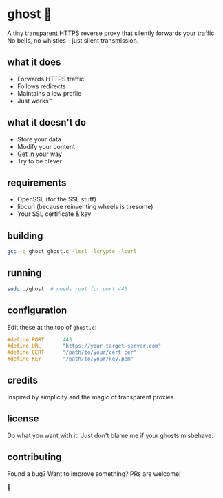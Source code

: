 # ghost 👻

A tiny transparent HTTPS reverse proxy that silently forwards your traffic. No bells, no whistles - just silent transmission.

## what it does
- Forwards HTTPS traffic
- Follows redirects
- Maintains a low profile
- Just works™

## what it doesn't do
- Store your data
- Modify your content
- Get in your way
- Try to be clever

## requirements
- OpenSSL (for the SSL stuff)
- libcurl (because reinventing wheels is tiresome)
- Your SSL certificate & key

## building
```bash
gcc -o ghost ghost.c -lssl -lcrypto -lcurl
```

## running
```bash
sudo ./ghost  # needs root for port 443
```

## configuration
Edit these at the top of `ghost.c`:
```c
#define PORT      443
#define URL       "https://your-target-server.com"
#define CERT      "/path/to/your/cert.cer"
#define KEY       "/path/to/your/key.pem"
```

## credits
Inspired by simplicity and the magic of transparent proxies.

## license
Do what you want with it. Just don't blame me if your ghosts misbehave.

## contributing
Found a bug? Want to improve something? PRs are welcome!

👻